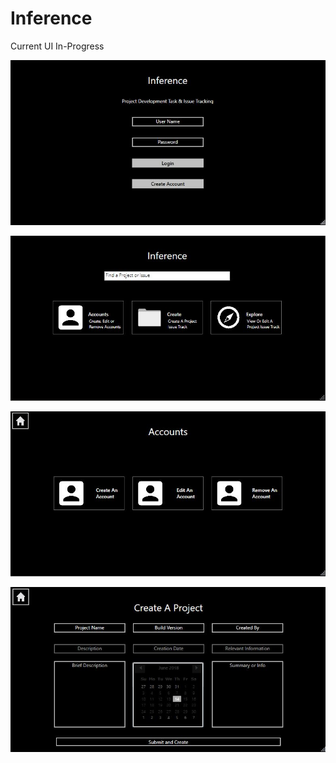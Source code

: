 # Inference

Current UI In-Progress

![alt text](https://github.com/JordanHumphrey/Inference/blob/master/Inference/Images/loginPage.JPG)

![alt text](https://github.com/JordanHumphrey/Inference/blob/master/Inference/Images/githubImagePreview.JPG)

![alt text](https://github.com/JordanHumphrey/Inference/blob/master/Inference/Images/accountsPage.JPG)

![alt text](https://github.com/JordanHumphrey/Inference/blob/master/Inference/Images/projectCreate.JPG)
